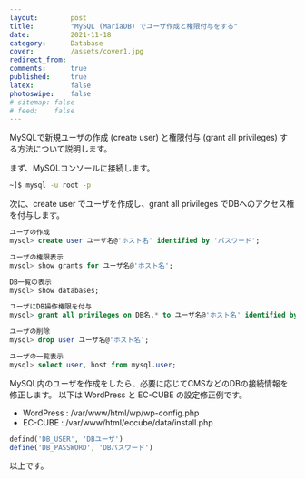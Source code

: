 ```yaml
---
layout:        post
title:         "MySQL (MariaDB) でユーザ作成と権限付与をする"
date:          2021-11-18
category:      Database
cover:         /assets/cover1.jpg
redirect_from:
comments:      true
published:     true
latex:         false
photoswipe:    false
# sitemap: false
# feed:    false
---
```


MySQLで新規ユーザの作成 (create user) と権限付与 (grant all privileges) する方法について説明します。

まず、MySQLコンソールに接続します。
```bash
~]$ mysql -u root -p
```

次に、create user でユーザを作成し、grant all privileges でDBへのアクセス権を付与します。
```sql
ユーザの作成
mysql> create user ユーザ名@'ホスト名' identified by 'パスワード';

ユーザの権限表示
mysql> show grants for ユーザ名@'ホスト名';

DB一覧の表示
mysql> show databases;

ユーザにDB操作権限を付与
mysql> grant all privileges on DB名.* to ユーザ名@'ホスト名' identified by 'パスワード' with grant option;

ユーザの削除
mysql> drop user ユーザ名@'ホスト名';

ユーザの一覧表示
mysql> select user, host from mysql.user;
```

MySQL内のユーザを作成をしたら、必要に応じてCMSなどのDBの接続情報を修正します。
以下は WordPress と EC-CUBE の設定修正例です。

- WordPress : /var/www/html/wp/wp-config.php
- EC-CUBE : /var/www/html/eccube/data/install.php
```php
defind('DB_USER', 'DBユーザ')
define('DB_PASSWORD', 'DBパスワード')
```
以上です。

